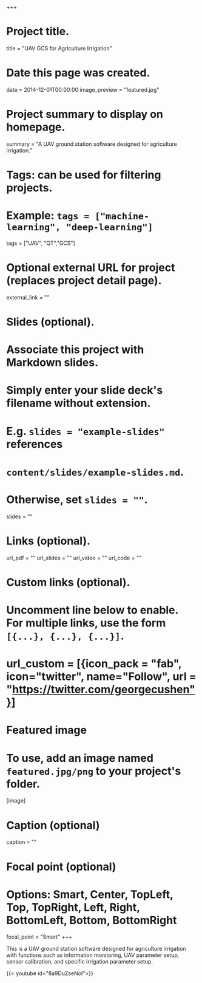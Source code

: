 +++
# Project title.
title = "UAV GCS for Agriculture Irrigation"

# Date this page was created.
date = 2014-12-01T00:00:00
image_preview = "featured.jpg"
# Project summary to display on homepage.
summary = "A UAV ground station software designed for agriculture irrigation."
# Tags: can be used for filtering projects.
# Example: `tags = ["machine-learning", "deep-learning"]`
tags = ["UAV",  "QT","GCS"]

# Optional external URL for project (replaces project detail page).
external_link = ""

# Slides (optional).
#   Associate this project with Markdown slides.
#   Simply enter your slide deck's filename without extension.
#   E.g. `slides = "example-slides"` references 
#   `content/slides/example-slides.md`.
#   Otherwise, set `slides = ""`.
slides = ""

# Links (optional).
url_pdf = ""
url_slides = ""
url_video = ""
url_code = ""

# Custom links (optional).
#   Uncomment line below to enable. For multiple links, use the form `[{...}, {...}, {...}]`.
# url_custom = [{icon_pack = "fab", icon="twitter", name="Follow", url = "https://twitter.com/georgecushen"}]

# Featured image
# To use, add an image named `featured.jpg/png` to your project's folder. 
[image]
  # Caption (optional)
  caption = ""
  
  # Focal point (optional)
  # Options: Smart, Center, TopLeft, Top, TopRight, Left, Right, BottomLeft, Bottom, BottomRight
  focal_point = "Smart"
+++

This is a UAV ground station software designed for agriculture irrigation with functions such as information monitoring, UAV parameter setup, sensor calibration, and specific irrigation parameter setup. 


{{< youtube id="8a9DuZseNoI">}}